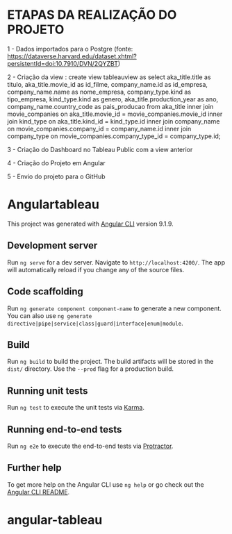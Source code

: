 # ETAPAS DA REALIZAÇÃO DO PROJETO
1 - Dados importados para o Postgre (fonte: https://dataverse.harvard.edu/dataset.xhtml?persistentId=doi:10.7910/DVN/2QYZBT)

2 - Criação da view :
create view 
tableauview as 
select aka_title.title as titulo, aka_title.movie_id as id_filme,
company_name.id as id_empresa, company_name.name as nome_empresa,
company_type.kind as tipo_empresa,
kind_type.kind as genero, aka_title.production_year as ano, 
company_name.country_code as pais_producao
from aka_title 
inner join 
movie_companies on aka_title.movie_id = movie_companies.movie_id 
inner join
kind_type on aka_title.kind_id = kind_type.id
inner join
company_name on movie_companies.company_id = company_name.id
inner join
company_type on movie_companies.company_type_id = company_type.id;

3 - Criação do Dashboard no Tableau Public com a view anterior

4 - Criação do Projeto em Angular

5 - Envio do projeto para o GitHub


# Angulartableau

This project was generated with [Angular CLI](https://github.com/angular/angular-cli) version 9.1.9.

## Development server

Run `ng serve` for a dev server. Navigate to `http://localhost:4200/`. The app will automatically reload if you change any of the source files.

## Code scaffolding

Run `ng generate component component-name` to generate a new component. You can also use `ng generate directive|pipe|service|class|guard|interface|enum|module`.

## Build

Run `ng build` to build the project. The build artifacts will be stored in the `dist/` directory. Use the `--prod` flag for a production build.

## Running unit tests

Run `ng test` to execute the unit tests via [Karma](https://karma-runner.github.io).

## Running end-to-end tests

Run `ng e2e` to execute the end-to-end tests via [Protractor](http://www.protractortest.org/).

## Further help

To get more help on the Angular CLI use `ng help` or go check out the [Angular CLI README](https://github.com/angular/angular-cli/blob/master/README.md).
# angular-tableau
